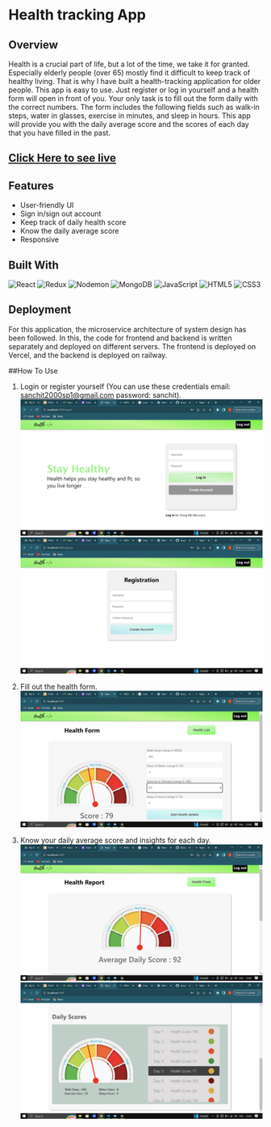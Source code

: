 # Health tracking App

## Overview
Health is a crucial part of life, but a lot of the time, we take it for granted. Especially elderly people (over 65) mostly find it difficult to keep track of healthy living. That is why I have built a health-tracking application for older people. This app is easy to use. Just register or log in yourself and a health form will open in front of you. Your only task is to fill out the form daily with the correct numbers. The form includes the following fields such as walk-in steps,  water in glasses, exercise in minutes, and sleep in hours. This app will provide you with the daily average score and the scores of each day that you have filled in the past. 

## [Click Here to see live](https://health-tracking-app.vercel.app/)

## Features

* User-friendly UI
* Sign in/sign out account
* Keep track of daily health score
* Know the daily average score
* Responsive


## Built With
![React](https://img.shields.io/badge/react-%2320232a.svg?style=for-the-badge&logo=react&logoColor=%2361DAFB)
	![Redux](https://img.shields.io/badge/redux-%23593d88.svg?style=for-the-badge&logo=redux&logoColor=white)
![Nodemon](https://img.shields.io/badge/NODEMON-%23323330.svg?style=for-the-badge&logo=nodemon&logoColor=%BBDEAD)
![MongoDB](https://img.shields.io/badge/MongoDB-%234ea94b.svg?style=for-the-badge&logo=mongodb&logoColor=white)
![JavaScript](https://img.shields.io/badge/javascript-%23323330.svg?style=for-the-badge&logo=javascript&logoColor=%23F7DF1E)
![HTML5](https://img.shields.io/badge/html5-%23E34F26.svg?style=for-the-badge&logo=html5&logoColor=white)
![CSS3](https://img.shields.io/badge/css3-%231572B6.svg?style=for-the-badge&logo=css3&logoColor=white)

## Deployment
For this application, the microservice architecture of system design has been followed. In this, the code for frontend and backend is written separately and deployed on different servers. The frontend is deployed on Vercel, and the backend is deployed on railway.

##How To Use
1) Login or register yourself (You can use these credentials email: sanchit2000sp1@gmail.com password: sanchit).
![Alt text](https://github.com/theroughcoder/Health-Tracking-App/blob/main/screenshots/Screenshot%20(62).png "Optional Title")
![Alt text](https://github.com/theroughcoder/Health-Tracking-App/blob/main/screenshots/Screenshot%20(63).png "Optional Title")

2) Fill out the health form.
![Alt text](https://github.com/theroughcoder/Health-Tracking-App/blob/main/screenshots/Screenshot%20(59).png "Optional Title")

3) Know your daily average score and insights for each day.
![Alt text](https://github.com/theroughcoder/Health-Tracking-App/blob/main/screenshots/Screenshot%20(60).png "Optional Title")
![Alt text](https://github.com/theroughcoder/Health-Tracking-App/blob/main/screenshots/Screenshot%20(61).png "Optional Title")


